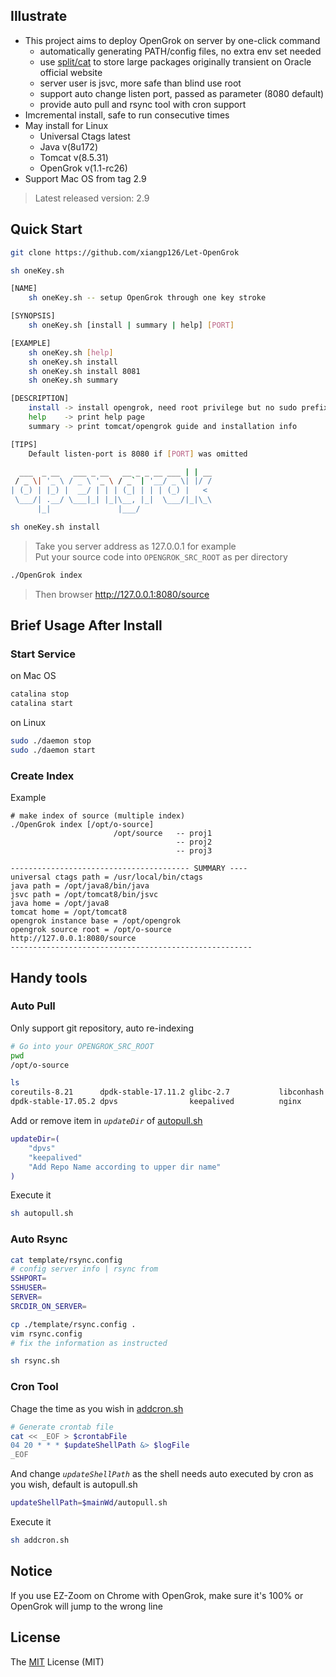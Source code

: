 ## Illustrate
- This project aims to deploy OpenGrok on server by one-click command
    - automatically generating PATH/config files, no extra env set needed
    - use [split/cat](https://github.com/xiangp126/split-and-cat) to store large packages originally transient on Oracle official website
    - server user is jsvc, more safe than blind use root
    - support auto change listen port, passed as parameter (8080 default)
    - provide auto pull and rsync tool with cron support
- Imcremental install, safe to run consecutive times
- May install for Linux
    - Universal Ctags latest
    - Java      v(8u172)
    - Tomcat    v(8.5.31)
    - OpenGrok  v(1.1-rc26)
- Support Mac OS from tag 2.9

> Latest released version: 2.9

## Quick Start
```bash
git clone https://github.com/xiangp126/Let-OpenGrok
```
```bash
sh oneKey.sh

[NAME]
    sh oneKey.sh -- setup OpenGrok through one key stroke

[SYNOPSIS]
    sh oneKey.sh [install | summary | help] [PORT]

[EXAMPLE]
    sh oneKey.sh [help]
    sh oneKey.sh install
    sh oneKey.sh install 8081
    sh oneKey.sh summary

[DESCRIPTION]
    install -> install opengrok, need root privilege but no sudo prefix
    help    -> print help page
    summary -> print tomcat/opengrok guide and installation info

[TIPS]
    Default listen-port is 8080 if [PORT] was omitted

  ___  _ __   ___ _ __   __ _ _ __ ___ | | __
 / _ \| '_ \ / _ \ '_ \ / _` | '__/ _ \| |/ /
| (_) | |_) |  __/ | | | (_| | | | (_) |   <
 \___/| .__/ \___|_| |_|\__, |_|  \___/|_|\_\
      |_|               |___/
```
```bash
sh oneKey.sh install
```
> Take you server address as 127.0.0.1 for example<br>
> Put your source code into `OPENGROK_SRC_ROOT` as per directory

```bash
./OpenGrok index
```
> Then browser <http://127.0.0.1:8080/source>

## Brief Usage After Install
### Start Service
on Mac OS

```bash
catalina stop
catalina start
```
on Linux

```bash
sudo ./daemon stop
sudo ./daemon start
```

### Create Index
Example

```
# make index of source (multiple index)
./OpenGrok index [/opt/o-source]
                       /opt/source   -- proj1
                                     -- proj2
                                     -- proj3

---------------------------------------- SUMMARY ----
universal ctags path = /usr/local/bin/ctags
java path = /opt/java8/bin/java
jsvc path = /opt/tomcat8/bin/jsvc
java home = /opt/java8
tomcat home = /opt/tomcat8
opengrok instance base = /opt/opengrok
opengrok source root = /opt/o-source
http://127.0.0.1:8080/source
------------------------------------------------------
```

## Handy tools
### Auto Pull
Only support git repository, auto re-indexing

```bash
# Go into your OPENGROK_SRC_ROOT
pwd
/opt/o-source

ls
coreutils-8.21      dpdk-stable-17.11.2 glibc-2.7           libconhash
dpdk-stable-17.05.2 dpvs                keepalived          nginx
```
Add or remove item in *`updateDir`* of [autopull.sh](./autopull.sh)

```bash
updateDir=(
    "dpvs"
    "keepalived"
    "Add Repo Name according to upper dir name"
)
```

Execute it

```bash
sh autopull.sh
```

### Auto Rsync
```bash
cat template/rsync.config
# config server info | rsync from
SSHPORT=
SSHUSER=
SERVER=
SRCDIR_ON_SERVER=

cp ./template/rsync.config .
vim rsync.config
# fix the information as instructed
```

```bash
sh rsync.sh
```

### Cron Tool
Chage the time as you wish in [addcron.sh](./addcron.sh)

```bash
# Generate crontab file
cat << _EOF > $crontabFile
04 20 * * * $updateShellPath &> $logFile
_EOF
```

And change *`updateShellPath`* as the shell needs auto executed by cron as you wish, default is autopull.sh

```bash
updateShellPath=$mainWd/autopull.sh
```

Execute it

```bash
sh addcron.sh
```

## Notice
If you use EZ-Zoom on Chrome with OpenGrok, make sure it's 100% or OpenGrok will jump to the wrong line

## License
The [MIT](./LICENSE.txt) License (MIT)
